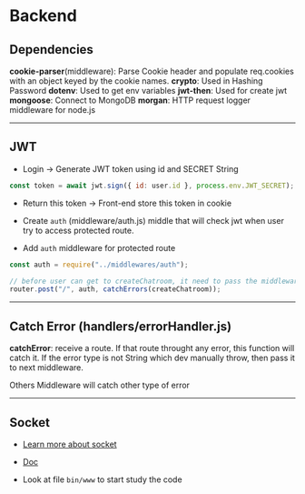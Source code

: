 # Backend

## Dependencies

**cookie-parser**(middleware): Parse Cookie header and populate req.cookies with an object keyed by the cookie names.
**crypto**: Used in Hashing Password
**dotenv**: Used to get env variables
**jwt-then**: Used for create jwt
**mongoose**: Connect to MongoDB
**morgan**: HTTP request logger middleware for node.js

---

## JWT

- Login -> Generate JWT token using id and SECRET String

```js
const token = await jwt.sign({ id: user.id }, process.env.JWT_SECRET);
```

- Return this token -> Front-end store this token in cookie

- Create `auth` (middleware/auth.js) middle that will check jwt when user try to access protected route.

- Add `auth` middleware for protected route

```js
const auth = require("../middlewares/auth");

// before user can get to createChatroom, it need to pass the middleware auth
router.post("/", auth, catchErrors(createChatroom));
```

---

## Catch Error (handlers/errorHandler.js)

**catchError**: receive a route. If that route throught any error, this function will catch it. If the error type is not String which dev manually throw, then pass it to next middleware.

Others Middleware will catch other type of error

---

## Socket

- [Learn more about socket](https://stackabuse.com/node-js-websocket-examples-with-socket-io/)

- [Doc](https://socket.io/docs/v3/rooms/)

- Look at file `bin/www` to start study the code
